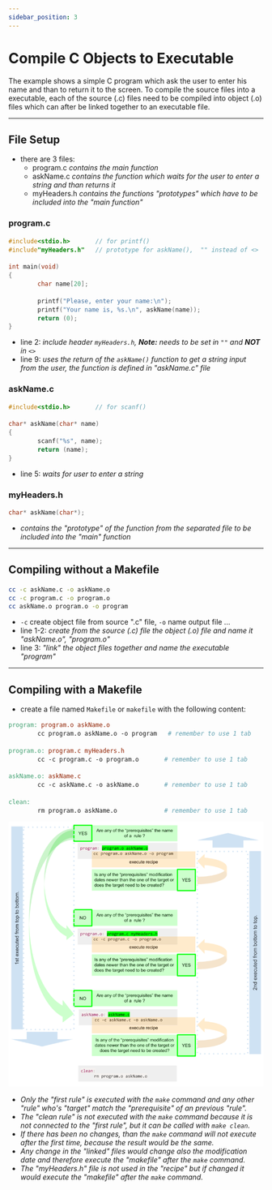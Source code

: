 ```yaml
---
sidebar_position: 3
---
```


# Compile C Objects to Executable

The example shows a simple C program which ask the user to enter his name and than to return it to the screen.
To compile the source files into a executable, each of the source (.c) files need to be compiled into object (.o) files which can after be linked together to an executable file.

---

## File Setup

- there are 3 files:
  - program.c _contains the main function_
  - askName.c _contains the function which waits for the user to enter a string and than returns it_
  - myHeaders.h _contains the functions "prototypes" which have to be included into the "main function"_

### program.c

```c title="program.c" showLineNumbers {2,9}
#include<stdio.h>       // for printf()
#include"myHeaders.h"   // prototype for askName(),  "" instead of <>

int main(void)
{
        char name[20];

        printf("Please, enter your name:\n");
        printf("Your name is, %s.\n", askName(name));
        return (0);
}
```

- line 2: _include header `myHeaders.h`, **Note:** needs to be set in `""` and **NOT** in `<>`_
- line 9: _uses the return of the `askName()` function to get a string input from the user, the function is defined in "askName.c" file_

### askName.c

```c title="askName.c" showLineNumbers {5}
#include<stdio.h>       // for scanf()

char* askName(char* name)
{
        scanf("%s", name);
        return (name);
}
```

- line 5: _waits for user to enter a string_

### myHeaders.h

```c title="myHeaders.h"
char* askName(char*);
```

- _contains the "prototype" of the function from the separated file to be included into the "main" function_

---

## Compiling without a Makefile

```bash showLineNumbers
cc -c askName.c -o askName.o
cc -c program.c -o program.o
cc askName.o program.o -o program
```

- `-c` create object file from source ".c" file, `-o` name output file ...
- line 1-2: _create from the source (.c) file the object (.o) file and name it "askName.o", "program.o"_
- line 3: _"link" the object files together and name the executable "program"_

---

## Compiling with a Makefile

- create a file named `Makefile` or `makefile` with the following content:

```makefile title="Makefile"
program: program.o askName.o
        cc program.o askName.o -o program   # remember to use 1 tab

program.o: program.c myHeaders.h
        cc -c program.c -o program.o       # remember to use 1 tab

askName.o: askName.c
        cc -c askName.c -o askName.o       # remember to use 1 tab

clean:
        rm program.o askName.o             # remember to use 1 tab
```

![makefile link and compile c](./img/make_link_compile_C.png)

- _Only the "first rule" is executed with the `make` command and any other "rule" who's "target" match the "prerequisite" of an previous "rule"._
- _The "clean rule" is not executed with the `make` command because it is not connected to the "first rule", but it can be called with `make clean`._
- _If there has been no changes, than the `make` command will not execute after the first time, because the result would be the same._
- _Any change in the "linked" files would change also the modification date and therefore execute the "makefile" after the `make` command._
- _The "myHeaders.h" file is not used in the "recipe" but if changed it would execute the "makefile" after the `make` command._
